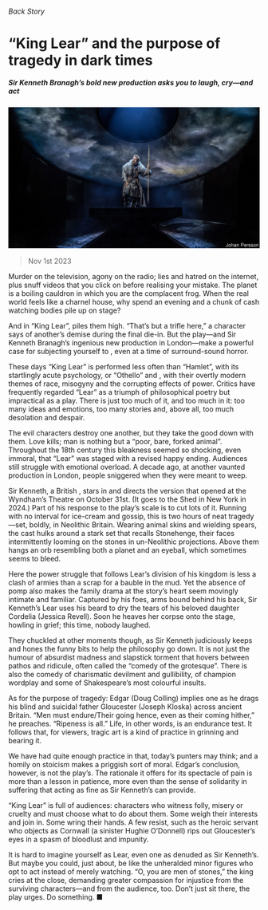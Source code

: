 ###### Back Story

# “King Lear” and the purpose of tragedy in dark times 

##### Sir Kenneth Branagh’s bold new production asks you to laugh, cry—and act 

![image](images/20231104_CUP001.jpg) 

> Nov 1st 2023 

Murder on the television, agony on the radio; lies and hatred on the internet, plus snuff videos that you click on before realising your mistake. The planet is a boiling cauldron in which you are the complacent frog. When the real world feels like a charnel house, why spend an evening and a chunk of cash watching bodies pile up on stage?

And in “King Lear”,  piles them high. “That’s but a trifle here,” a character says of another’s demise during the final die-in. But the play—and Sir Kenneth Branagh’s ingenious new production in London—make a powerful case for subjecting yourself to , even at a time of surround-sound horror.

These days “King Lear” is performed less often than “Hamlet”, with its startlingly acute psychology, or “Othello” and , with their overtly modern themes of race, misogyny and the corrupting effects of power. Critics have frequently regarded “Lear” as a triumph of philosophical poetry but impractical as a play. There is just too much of it, and too much in it: too many ideas and emotions, too many stories and, above all, too much desolation and despair.

The evil characters destroy one another, but they take the good down with them. Love kills; man is nothing but a “poor, bare, forked animal”. Throughout the 18th century this bleakness seemed so shocking, even immoral, that “Lear” was staged with a revised happy ending. Audiences still struggle with emotional overload. A decade ago, at another vaunted production in London, people sniggered when they were meant to weep.

Sir Kenneth, a British , stars in and directs the version that opened at the Wyndham’s Theatre on October 31st. (It goes to the Shed in New York in 2024.) Part of his response to the play’s scale is to cut lots of it. Running with no interval for ice-cream and gossip, this is two hours of neat tragedy—set, boldly, in Neolithic Britain. Wearing animal skins and wielding spears, the cast hulks around a stark set that recalls Stonehenge, their faces intermittently looming on the stones in un-Neolithic projections. Above them hangs an orb resembling both a planet and an eyeball, which sometimes seems to bleed.

Here the power struggle that follows Lear’s division of his kingdom is less a clash of armies than a scrap for a bauble in the mud. Yet the absence of pomp also makes the family drama at the story’s heart seem movingly intimate and familiar. Captured by his foes, arms bound behind his back, Sir Kenneth’s Lear uses his beard to dry the tears of his beloved daughter Cordelia (Jessica Revell). Soon he heaves her corpse onto the stage, howling in grief; this time, nobody laughed.

They chuckled at other moments though, as Sir Kenneth judiciously keeps and hones the funny bits to help the philosophy go down. It is not just the humour of absurdist madness and slapstick torment that hovers between pathos and ridicule, often called the “comedy of the grotesque”. There is also the comedy of charismatic devilment and gullibility, of champion wordplay and some of Shakespeare’s most colourful insults.

As for the purpose of tragedy: Edgar (Doug Colling) implies one as he drags his blind and suicidal father Gloucester (Joseph Kloska) across ancient Britain. “Men must endure/Their going hence, even as their coming hither,” he preaches. “Ripeness is all.” Life, in other words, is an endurance test. It follows that, for viewers, tragic art is a kind of practice in grinning and bearing it.

We have had quite enough practice in that, today’s punters may think; and a homily on stoicism makes a priggish sort of moral. Edgar’s conclusion, however, is not the play’s. The rationale it offers for its spectacle of pain is more than a lesson in patience, more even than the sense of solidarity in suffering that acting as fine as Sir Kenneth’s can provide. 

“King Lear” is full of audiences: characters who witness folly, misery or cruelty and must choose what to do about them. Some weigh their interests and join in. Some wring their hands. A few resist, such as the heroic servant who objects as Cornwall (a sinister Hughie O’Donnell) rips out Gloucester’s eyes in a spasm of bloodlust and impunity.

It is hard to imagine yourself as Lear, even one as denuded as Sir Kenneth’s. But maybe you could, just about, be like the unheralded minor figures who opt to act instead of merely watching. “O, you are men of stones,” the king cries at the close, demanding greater compassion for injustice from the surviving characters—and from the audience, too. Don’t just sit there, the play urges. Do something. ■






